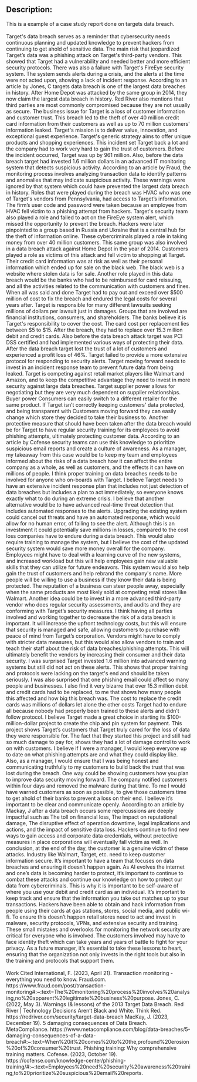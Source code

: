 <h2>Description:</h2>
This is a example of a case study report done on targets data breach.
<br></br>Target's data breach serves as a reminder that cybersecurity needs continuous planning and updated knowledge to prevent hackers from continuing to get ahold of sensitive data. The main risk that jeopardized Target’s data was a phishing attack on Target's third-party vendors. This showed that Target had a vulnerability and needed better and more efficient security protocols. There was also a failure with Target's FireEye security system. The system sends alerts during a crisis, and the alerts at the time were not acted upon, showing a lack of incident response. According to an article by Jones, C targets data breach is one of the largest data breaches in history. After Home Depot was attacked by the same group in 2014, they now claim the largest data breach in history. Red River also mentions that third parties are most commonly compromised because they are not usually as secure. The business issue for Target is a loss of customer information and customer trust. This breach led to the theft of over 40 million credit card information from their customers as well as up to 70 million customers' information leaked.
 Target's mission is to deliver value, innovation, and exceptional guest experience. Target's generic strategy aims to offer unique products and shopping experiences. This incident set Target back a lot and the company had to work very hard to gain the trust of customers. Before the incident occurred, Target was up by 961 million. Also, before the data breach target had invested 1.6 million dollars in an advanced IT monitoring system that detects suspicious activity. According to an article by Fraud, the monitoring process involves analyzing transaction data to identify patterns and anomalies that may indicate suspicious activity. These warnings were ignored by that system which could have prevented the largest data breach in history.
 Roles that were played during the breach was HVAC who was one of Target's vendors from Pennsylvania, had access to Target’s information. The firm’s user code and password were taken because an employee from HVAC fell victim to a phishing attempt from hackers. Target's security team also played a role and failed to act on the FireEye system alert, which missed the opportunity to prevent the breach. Hackers were later pinpointed to a group based in Russia and Ukraine that is a central hub for the theft of information online. These cybercriminals played a role in taking money from over 40 million customers. This same group was also involved in a data breach attack against Home Depot in the year of 2014. Customers played a role as victims of this attack and fell victim to shopping at Target. Their credit card information was at risk as well as their personal information which ended up for sale on the black web. 
The black web is a website where stolen data is for sale. Another role played in this data breach would be the banks who had to be reimbursed for card reissuing, and all the activities related to the communication with customers and fines. When all was said and done Target had to pay out and exceed over $500 million of cost to fix the breach and endured the legal costs for several years after. Target is responsible for many different lawsuits seeking millions of dollars per lawsuit just in damages. Groups that are involved are financial institutions, consumers, and shareholders. The banks believe it is Target's responsibility to cover the cost. The card cost per replacement lies between $5 to $15. After the breach, they had to replace over 15.3 million debit and credit cards. 
Also before the data breach attack target was PCI DSS certified and had implemented various ways of protecting their data. After the data breach target lost the trust of a lot of customers and experienced a profit loss of 46%. Target failed to provide a more extensive protocol for responding to security alerts. Target moving forward needs to invest in an incident response team to prevent future data from being leaked. Target is competing against retail market players like Walmart and Amazon, and to keep the competitive advantage they need to invest in more security against large data breaches. Target supplier power allows for negotiating but they are very much dependent on supplier relationships. Buyer power Consumers can easily switch to a different retailer for the same product. If Target isn’t correctly keeping customers' data protected, and being transparent with Customers moving forward they can easily change which store they decided to take their business to. 
 Another protective measure that should have been taken after the data breach would be for Target to have regular security training for its employees to avoid phishing attempts, ultimately protecting customer data. According to an article by Cofense security teams can use this knowledge to prioritize suspicious email reports and create a culture of awareness. As a manager, my takeaway from this case would be to keep my team and employees informed about the risks of a data breach how it can affect the entire company as a whole, as well as customers, and the effects it can have on millions of people. I think proper training on data breaches needs to be involved for anyone who on-boards with Target. I believe Target needs to have an extensive incident response plan that includes not just detection of data breaches but includes a plan to act immediately, so everyone knows exactly what to do during an extreme crisis. 
I believe that another alternative would be to have advanced real-time threat detection that includes automated responses to the alerts. Upgrading the existing system could cancel out threats and have an automated response, which would allow for no human error, of failing to see the alert. Although this is an investment it could potentially save millions in losses, compared to the cost loss companies have to endure during a data breach. This would also require training to manage the system, but I believe the cost of the updated security system would save more money overall for the company.  Employees might have to deal with a learning curve of the new systems, and increased workload but this will help employees gain new valuable skills that they can utilize for future endeavors. This system would also help gain the trust of customers and help rebrand the company's name. More people will be willing to use a business if they know their data is being protected. The reputation of a business can steer people away, especially when the same products are most likely sold at competing retail stores like Walmart. 
Another idea could be to invest in a more advanced third-party vendor who does regular security assessments, and audits and they are conforming with Target’s security measures. I think having all parties involved and working together to decrease the risk of a data breach is important. It will increase the upfront technology costs, but this will ensure that security is managed and safe, allowing customers to purchase with peace of mind from Target’s corporation. Vendors might have to comply with stricter data measures, but this would also allow vendors to train and teach their staff about the risk of data breaches/phishing attempts. This will ultimately benefit the vendors by increasing their consumer and their data security. 
I was surprised Target invested 1.6 million into advanced warning systems but still did not act on these alerts. This shows that proper training and protocols were lacking on the target's end and should be taken seriously. I was also surprised that one phishing email could affect so many people and businesses. I also find it very bizarre that over 15.3 million debit and credit cards had to be replaced, to me that shows how many people this affected and how big this breach was. The cost to replace the credit cards was millions of dollars let alone the other costs Target had to endure all because nobody had properly been trained to these alerts and didn’t follow protocol.  I believe Target made a great choice in starting its $100-million-dollar project to create the chip and pin system for payment. This project shows Target’s customers that Target truly cared for the loss of data they were responsible for. The fact that they started this project and still had so much damage to pay for, shows they had a lot of damage control to work on with customers.
I believe if I were a manager, I would keep everyone up to date on what phishing attempts are and what they could display like. Also, as a manager, I would ensure that I was being honest and communicating truthfully to my customers to build back the trust that was lost during the breach. One way could be showing customers how you plan to improve data security moving forward. The company notified customers within four days and removed the malware during that time. To me I would have warned customers as soon as possible, to give those customers time to get ahold of their banks to prevent a loss on their end. I believe it’s important to be clear and communicate openly. According to an article by Mackay, J after a data breach occurs some repercussions are deeply impactful such as The toll on financial loss, The impact on reputational damage, The disruptive effect of operation downtime, legal implications and actions, and the impact of sensitive data loss. Hackers continue to find new ways to gain access and corporate data credentials, without protective measures in place corporations will eventually fall victim as well. 
In conclusion, at the end of the day, the customer is a genuine victim of these attacks. Industry like Walmart, Target, etc. need to keep customer information secure. It’s important to have a team that focuses on data breaches and ensuring it doesn’t happen again. As AI evolves the internet and one’s data is becoming harder to protect, it’s important to continue to combat these attacks and continue our knowledge on how to protect our data from cybercriminals. This is why it is important to be self-aware of where you use your debit and credit card as an individual. It’s important to keep track and ensure that the information you take out matches up to your transactions. Hackers have been able to obtain and hack information from people using their cards at gas stations, stores, social media, and public wi-fi. To ensure this doesn’t happen retail stores need to act and invest in malware, security protocols, VPNs, and extensive security and training. These small mistakes and overlooks for monitoring the network security are critical for everyone who is involved. The customers involved may have to face identity theft which can take years and years of battle to fight for your privacy.  As a future manager, it’s essential to take these lessons to heart, ensuring that the organization not only invests in the right tools but also in the training and protocols that support them. <br></br>
Work Cited
International, F. (2023, April 21). Transaction monitoring - everything you need to know. Fraud.com. https://www.fraud.com/post/transaction-monitoring#:~:text=The%20monitoring%20process%20involves%20analysing,no%20apparent%20legitimate%20business%20purpose. 
Jones, C. (2022, May 3). Warnings (& lessons) of the 2013 Target Data Breach. Red River | Technology Decisions Aren’t Black and White. Think Red. https://redriver.com/security/target-data-breach 
MacKay, J. (2023, December 19). 5 damaging consequences of Data Breach. MetaCompliance. https://www.metacompliance.com/blog/data-breaches/5-damaging-consequences-of-a-data-breach#:~:text=When%20it%20comes%20to%20the,profound%20erosion%20of%20consumer%20trust. 
Phishing training: Why comprehensive training matters. Cofense. (2023, October 19). https://cofense.com/knowledge-center/phishing-training/#:~:text=Employees%20need%20security%20awareness%20training,to%20prioritize%20suspicious%20email%20reports. 


